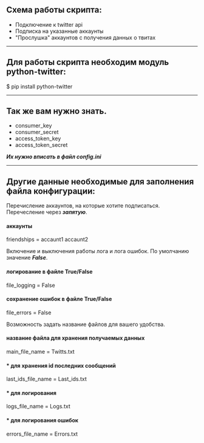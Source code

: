 ## Схема работы скрипта:
  * Подключение к twitter api
  * Подписка на указанные аккаунты  
  * "Прослушка" аккаунтов с получения данных о твитах
***
## Для работы скрипта необходим модуль python-twitter:
  $ pip install python-twitter
***
## Так же вам нужно знать.
  * consumer_key
  * consumer_secret 
  * access_token_key
  * access_token_secret 

***Их нужно вписать в файл config.ini***
***
## Другие данные необходимые для заполнения файла конфигурации:

Перечисление аккаунтов, на которые хотите подписаться. Перечесление через ***запятую***.

#### аккаунты
friendships = accaunt1 accaunt2

Включение и выключения работы лога и лога ошибок. По умолчанию значение ***False***.

#### логирование в файле True/False
file_logging = False
#### сохранение ошибок в файле True/False
file_errors = False

Возможность задать название файлов для вашего удобства.

#### название файла для хранения получаемых данных
main_file_name = Twitts.txt
#### * для хранения id последних сообщений
last_ids_file_name = Last_ids.txt
#### * для логирования
logs_file_name = Logs.txt
#### * для логирования ошибок
errors_file_name = Errors.txt
